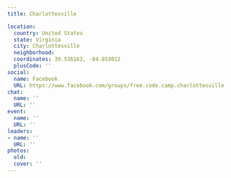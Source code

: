 ```yaml
---
title: Charlottesville

location:
  country: United States
  state: Virginia
  city: Charlottesville
  neighborhood: 
  coordinates: 39.536162, -84.853012
  plusCode: ''
social:
  name: Facebook
  URL: https://www.facebook.com/groups/free.code.camp.charlottesville
chat:
  name: ''
  URL: ''
event:
  name: ''
  URL: ''
leaders:
- name: ''
  URL: ''
photos:
  old: 
  cover: ''
---
```

